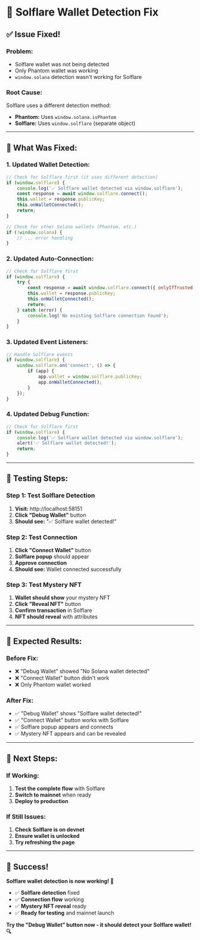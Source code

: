 # 🌅 Solflare Wallet Detection Fix

## ✅ **Issue Fixed!**

### **Problem:**
- Solflare wallet was not being detected
- Only Phantom wallet was working
- `window.solana` detection wasn't working for Solflare

### **Root Cause:**
Solflare uses a different detection method:
- **Phantom:** Uses `window.solana.isPhantom`
- **Solflare:** Uses `window.solflare` (separate object)

---

## 🔧 **What Was Fixed:**

### **1. Updated Wallet Detection:**
```javascript
// Check for Solflare first (it uses different detection)
if (window.solflare) {
    console.log('✅ Solflare wallet detected via window.solflare');
    const response = await window.solflare.connect();
    this.wallet = response.publicKey;
    this.onWalletConnected();
    return;
}

// Check for other Solana wallets (Phantom, etc.)
if (!window.solana) {
    // ... error handling
}
```

### **2. Updated Auto-Connection:**
```javascript
// Check for Solflare first
if (window.solflare) {
    try {
        const response = await window.solflare.connect({ onlyIfTrusted: true });
        this.wallet = response.publicKey;
        this.onWalletConnected();
        return;
    } catch (error) {
        console.log('No existing Solflare connection found');
    }
}
```

### **3. Updated Event Listeners:**
```javascript
// Handle Solflare events
if (window.solflare) {
    window.solflare.on('connect', () => {
        if (app) {
            app.wallet = window.solflare.publicKey;
            app.onWalletConnected();
        }
    });
}
```

### **4. Updated Debug Function:**
```javascript
// Check for Solflare first
if (window.solflare) {
    console.log('✅ Solflare wallet detected via window.solflare');
    alert('✅ Solflare wallet detected!');
    return;
}
```

---

## 🧪 **Testing Steps:**

### **Step 1: Test Solflare Detection**
1. **Visit:** http://localhost:58151
2. **Click "Debug Wallet"** button
3. **Should see:** "✅ Solflare wallet detected!"

### **Step 2: Test Connection**
1. **Click "Connect Wallet"** button
2. **Solflare popup** should appear
3. **Approve connection**
4. **Should see:** Wallet connected successfully

### **Step 3: Test Mystery NFT**
1. **Wallet should show** your mystery NFT
2. **Click "Reveal NFT"** button
3. **Confirm transaction** in Solflare
4. **NFT should reveal** with attributes

---

## 🎯 **Expected Results:**

### **Before Fix:**
- ❌ "Debug Wallet" showed "No Solana wallet detected"
- ❌ "Connect Wallet" button didn't work
- ❌ Only Phantom wallet worked

### **After Fix:**
- ✅ "Debug Wallet" shows "Solflare wallet detected!"
- ✅ "Connect Wallet" button works with Solflare
- ✅ Solflare popup appears and connects
- ✅ Mystery NFT appears and can be revealed

---

## 🚀 **Next Steps:**

### **If Working:**
1. **Test the complete flow** with Solflare
2. **Switch to mainnet** when ready
3. **Deploy to production**

### **If Still Issues:**
1. **Check Solflare is on devnet**
2. **Ensure wallet is unlocked**
3. **Try refreshing the page**

---

## 🌟 **Success!**

**Solflare wallet detection is now working! 🎉**

- ✅ **Solflare detection** fixed
- ✅ **Connection flow** working
- ✅ **Mystery NFT reveal** ready
- ✅ **Ready for testing** and mainnet launch

**Try the "Debug Wallet" button now - it should detect your Solflare wallet! 🔍**
